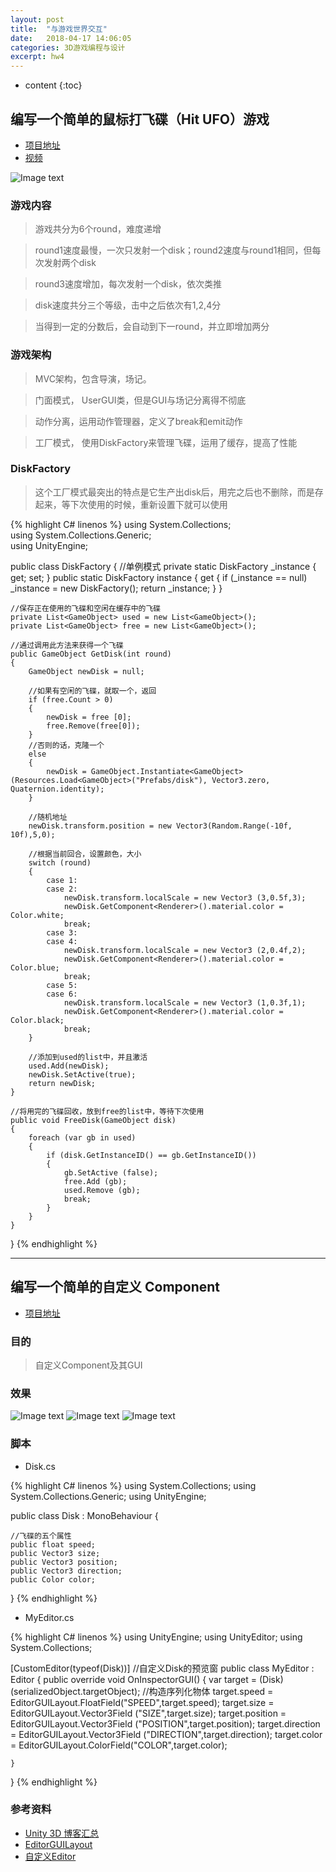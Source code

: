 ```yaml
---
layout: post
title:  "与游戏世界交互"
date:   2018-04-17 14:06:05
categories: 3D游戏编程与设计
excerpt: hw4
---
```


* content
{:toc}

## 编写一个简单的鼠标打飞碟（Hit UFO）游戏

* [项目地址](https://github.com/Lyrix28/Lyrix28.github.io/tree/master/assets/UnityProject/hw4)
* [视频](https://github.com/Lyrix28/Lyrix28.github.io/blob/master/assets/Videos/hw4.mp4)

![Image text](https://raw.githubusercontent.com/Lyrix28/Lyrix28.github.io/master/assets/Pictures/hw4.gif)

### 游戏内容

> 游戏共分为6个round，难度递增

> round1速度最慢，一次只发射一个disk；round2速度与round1相同，但每次发射两个disk

> round3速度增加，每次发射一个disk，依次类推

> disk速度共分三个等级，击中之后依次有1,2,4分

> 当得到一定的分数后，会自动到下一round，并立即增加两分

### 游戏架构

> MVC架构，包含导演，场记。

> 门面模式， UserGUI类，但是GUI与场记分离得不彻底

> 动作分离，运用动作管理器，定义了break和emit动作

> 工厂模式， 使用DiskFactory来管理飞碟，运用了缓存，提高了性能

### DiskFactory

> 这个工厂模式最突出的特点是它生产出disk后，用完之后也不删除，而是存起来，等下次使用的时候，重新设置下就可以使用

{% highlight C# linenos %}
using System.Collections;  
using System.Collections.Generic;  
using UnityEngine;  

public class DiskFactory {
	//单例模式
	private static DiskFactory _instance { get; set; }
	public static DiskFactory instance { get { if (_instance == null)  _instance = new DiskFactory(); return _instance; } }
	
	//保存正在使用的飞碟和空闲在缓存中的飞碟
	private List<GameObject> used = new List<GameObject>();
	private List<GameObject> free = new List<GameObject>();

	//通过调用此方法来获得一个飞碟
	public GameObject GetDisk(int round)
	{
		GameObject newDisk = null;

		//如果有空闲的飞碟，就取一个，返回
		if (free.Count > 0)
		{
			newDisk = free [0];
			free.Remove(free[0]);
		}
		//否则的话，克隆一个
		else  
		{
			newDisk = GameObject.Instantiate<GameObject>(Resources.Load<GameObject>("Prefabs/disk"), Vector3.zero, Quaternion.identity);
		}
		
		//随机地址
		newDisk.transform.position = new Vector3(Random.Range(-10f, 10f),5,0);
		
		//根据当前回合，设置颜色，大小
		switch (round)
		{
			case 1:  
			case 2:
				newDisk.transform.localScale = new Vector3 (3,0.5f,3);
				newDisk.GetComponent<Renderer>().material.color = Color.white;  
				break;  
			case 3:
			case 4:
				newDisk.transform.localScale = new Vector3 (2,0.4f,2);
				newDisk.GetComponent<Renderer>().material.color = Color.blue;  
				break;  
			case 5:
			case 6:
				newDisk.transform.localScale = new Vector3 (1,0.3f,1);
				newDisk.GetComponent<Renderer>().material.color = Color.black;  
				break;  
		}

		//添加到used的list中，并且激活
		used.Add(newDisk);  
		newDisk.SetActive(true);  
		return newDisk;  
	}  
	
	//将用完的飞碟回收，放到free的list中，等待下次使用
	public void FreeDisk(GameObject disk)
	{  
		foreach (var gb in used)  
		{  
			if (disk.GetInstanceID() == gb.GetInstanceID())  
			{  
				gb.SetActive (false);
				free.Add (gb);
				used.Remove (gb);
				break;
			}  
		}
	}  

}
{% endhighlight %}

---

## 编写一个简单的自定义 Component

* [项目地址](https://github.com/Lyrix28/Lyrix28.github.io/tree/master/assets/UnityProject/hw4/Assets/MyComponent)

### 目的

> 自定义Component及其GUI

### 效果
![Image text](https://raw.githubusercontent.com/Lyrix28/Lyrix28.github.io/master/assets/Pictures/Easy.png)
![Image text](https://raw.githubusercontent.com/Lyrix28/Lyrix28.github.io/master/assets/Pictures/Mid.png)
![Image text](https://raw.githubusercontent.com/Lyrix28/Lyrix28.github.io/master/assets/Pictures/Hard.png)

### 脚本

* Disk.cs

{% highlight C# linenos %}
using System.Collections;
using System.Collections.Generic;
using UnityEngine;

public class Disk : MonoBehaviour {

	//飞碟的五个属性
	public float speed;
	public Vector3 size;
	public Vector3 position;
	public Vector3 direction;
	public Color color;

}
{% endhighlight %}

* MyEditor.cs

{% highlight C# linenos %}
using UnityEngine;
using UnityEditor;
using System.Collections;

[CustomEditor(typeof(Disk))] //自定义Disk的预览窗
public class MyEditor : Editor
{ 
	public override void OnInspectorGUI()
	{
		var target = (Disk)(serializedObject.targetObject); //构造序列化物体
		target.speed = EditorGUILayout.FloatField("SPEED",target.speed);
		target.size = EditorGUILayout.Vector3Field ("SIZE",target.size);
		target.position = EditorGUILayout.Vector3Field ("POSITION",target.position);
		target.direction = EditorGUILayout.Vector3Field ("DIRECTION",target.direction);
		target.color = EditorGUILayout.ColorField("COLOR",target.color);

	}

}
{% endhighlight %}

### 参考资料
* [Unity 3D 博客汇总](https://blog.csdn.net/pmlpml/article/details/72236930)
* [EditorGUILayout](https://docs.unity3d.com/ScriptReference/EditorGUILayout.html)
* [自定义Editor](https://www.cnblogs.com/CaomaoUnity3d/p/6005044.html)